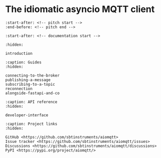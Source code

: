 # The idiomatic asyncio MQTT client

```{include} ../README.md
:start-after: <!-- pitch start -->
:end-before: <!-- pitch end -->
```

```{include} ../README.md
:start-after: <!-- documentation start -->
```

```{toctree}
:hidden:

introduction
```

```{toctree}
:caption: Guides
:hidden:

connecting-to-the-broker
publishing-a-message
subscribing-to-a-topic
reconnection
alongside-fastapi-and-co
```

```{toctree}
:caption: API reference
:hidden:

developer-interface
```

```{toctree}
:caption: Project links
:hidden:

GitHub <https://github.com/sbtinstruments/aiomqtt>
Issue tracker <https://github.com/sbtinstruments/aiomqtt/issues>
Discussions <https://github.com/sbtinstruments/aiomqtt/discussions>
PyPI <https://pypi.org/project/aiomqtt/>
```
